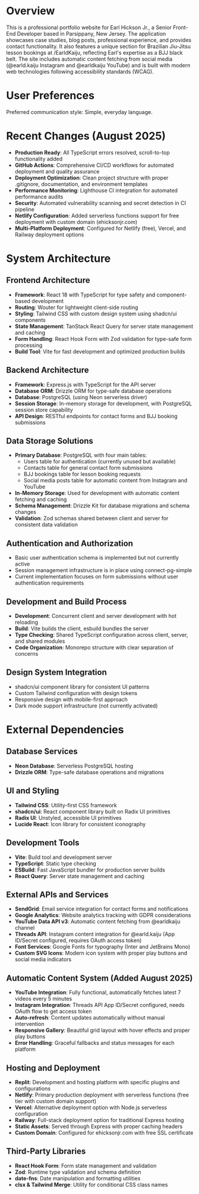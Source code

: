# Overview

This is a professional portfolio website for Earl Hickson Jr., a Senior Front-End Developer based in Parsippany, New Jersey. The application showcases case studies, blog posts, professional experience, and provides contact functionality. It also features a unique section for Brazilian Jiu-Jitsu lesson bookings at /EarldKaiju, reflecting Earl's expertise as a BJJ black belt. The site includes automatic content fetching from social media (@earld.kaiju Instagram and @earldkaiju YouTube) and is built with modern web technologies following accessibility standards (WCAG).

# User Preferences

Preferred communication style: Simple, everyday language.

# Recent Changes (August 2025)
- **Production Ready**: All TypeScript errors resolved, scroll-to-top functionality added
- **GitHub Actions**: Comprehensive CI/CD workflows for automated deployment and quality assurance
- **Deployment Optimization**: Clean project structure with proper .gitignore, documentation, and environment templates
- **Performance Monitoring**: Lighthouse CI integration for automated performance audits
- **Security**: Automated vulnerability scanning and secret detection in CI pipeline
- **Netlify Configuration**: Added serverless functions support for free deployment with custom domain (ehicksonjr.com)
- **Multi-Platform Deployment**: Configured for Netlify (free), Vercel, and Railway deployment options

# System Architecture

## Frontend Architecture
- **Framework**: React 18 with TypeScript for type safety and component-based development
- **Routing**: Wouter for lightweight client-side routing
- **Styling**: Tailwind CSS with custom design system using shadcn/ui components
- **State Management**: TanStack React Query for server state management and caching
- **Form Handling**: React Hook Form with Zod validation for type-safe form processing
- **Build Tool**: Vite for fast development and optimized production builds

## Backend Architecture
- **Framework**: Express.js with TypeScript for the API server
- **Database ORM**: Drizzle ORM for type-safe database operations
- **Database**: PostgreSQL (using Neon serverless driver)
- **Session Storage**: In-memory storage for development, with PostgreSQL session store capability
- **API Design**: RESTful endpoints for contact forms and BJJ booking submissions

## Data Storage Solutions
- **Primary Database**: PostgreSQL with four main tables:
  - Users table for authentication (currently unused but available)
  - Contacts table for general contact form submissions
  - BJJ bookings table for lesson booking requests
  - Social media posts table for automatic content from Instagram and YouTube
- **In-Memory Storage**: Used for development with automatic content fetching and caching
- **Schema Management**: Drizzle Kit for database migrations and schema changes
- **Validation**: Zod schemas shared between client and server for consistent data validation

## Authentication and Authorization
- Basic user authentication schema is implemented but not currently active
- Session management infrastructure is in place using connect-pg-simple
- Current implementation focuses on form submissions without user authentication requirements

## Development and Build Process
- **Development**: Concurrent client and server development with hot reloading
- **Build**: Vite builds the client, esbuild bundles the server
- **Type Checking**: Shared TypeScript configuration across client, server, and shared modules
- **Code Organization**: Monorepo structure with clear separation of concerns

## Design System Integration
- shadcn/ui component library for consistent UI patterns
- Custom Tailwind configuration with design tokens
- Responsive design with mobile-first approach
- Dark mode support infrastructure (not currently activated)

# External Dependencies

## Database Services
- **Neon Database**: Serverless PostgreSQL hosting
- **Drizzle ORM**: Type-safe database operations and migrations

## UI and Styling
- **Tailwind CSS**: Utility-first CSS framework
- **shadcn/ui**: React component library built on Radix UI primitives
- **Radix UI**: Unstyled, accessible UI primitives
- **Lucide React**: Icon library for consistent iconography

## Development Tools
- **Vite**: Build tool and development server
- **TypeScript**: Static type checking
- **ESBuild**: Fast JavaScript bundler for production server builds
- **React Query**: Server state management and caching

## External APIs and Services
- **SendGrid**: Email service integration for contact forms and notifications
- **Google Analytics**: Website analytics tracking with GDPR considerations
- **YouTube Data API v3**: Automatic content fetching from @earldkaiju channel
- **Threads API**: Instagram content integration for @earld.kaiju (App ID/Secret configured, requires OAuth access token)
- **Font Services**: Google Fonts for typography (Inter and JetBrains Mono)
- **Custom SVG Icons**: Modern icon system with proper play buttons and social media indicators

## Automatic Content System (Added August 2025)
- **YouTube Integration**: Fully functional, automatically fetches latest 7 videos every 5 minutes
- **Instagram Integration**: Threads API App ID/Secret configured, needs OAuth flow to get access token
- **Auto-refresh**: Content updates automatically without manual intervention
- **Responsive Gallery**: Beautiful grid layout with hover effects and proper play buttons
- **Error Handling**: Graceful fallbacks and status messages for each platform

## Hosting and Deployment
- **Replit**: Development and hosting platform with specific plugins and configurations
- **Netlify**: Primary production deployment with serverless functions (free tier with custom domain support)
- **Vercel**: Alternative deployment option with Node.js serverless configuration
- **Railway**: Full-stack deployment option for traditional Express hosting
- **Static Assets**: Served through Express with proper caching headers
- **Custom Domain**: Configured for ehicksonjr.com with free SSL certificate

## Third-Party Libraries
- **React Hook Form**: Form state management and validation
- **Zod**: Runtime type validation and schema definition
- **date-fns**: Date manipulation and formatting utilities
- **clsx & Tailwind Merge**: Utility for conditional CSS class names